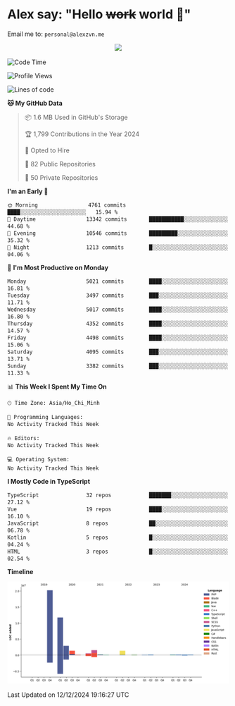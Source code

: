 # Alex say: "Hello ~~work~~ world 🐾"
Email me to: `personal@alexzvn.me`


<p align=center>
  <a href="https://skillicons.dev">
    <img src="https://skillicons.dev/icons?i=ts,js,php,nodejs,bun,vue,nuxt,react,svelte,tauri,laravel,rust,mongodb,docker,electron,redis,rabbitmq,tailwind,git,cloudflare,elysia,mysql,nginx,rollupjs,sentry,ubuntu,yarn,html,css,vite" />
  </a>
</p>

<!--START_SECTION:waka-->
![Code Time](http://img.shields.io/badge/Code%20Time-1%2C066%20hrs%2055%20mins-blue)

![Profile Views](http://img.shields.io/badge/Profile%20Views-2-blue)

![Lines of code](https://img.shields.io/badge/From%20Hello%20World%20I%27ve%20Written-40.8%20million%20lines%20of%20code-blue)

**🐱 My GitHub Data** 

> 📦 1.6 MB Used in GitHub's Storage 
 > 
> 🏆 1,799 Contributions in the Year 2024
 > 
> 💼 Opted to Hire
 > 
> 📜 82 Public Repositories 
 > 
> 🔑 50 Private Repositories 
 > 
**I'm an Early 🐤** 

```text
🌞 Morning                4761 commits        ████░░░░░░░░░░░░░░░░░░░░░   15.94 % 
🌆 Daytime                13342 commits       ███████████░░░░░░░░░░░░░░   44.68 % 
🌃 Evening                10546 commits       █████████░░░░░░░░░░░░░░░░   35.32 % 
🌙 Night                  1213 commits        █░░░░░░░░░░░░░░░░░░░░░░░░   04.06 % 
```
📅 **I'm Most Productive on Monday** 

```text
Monday                   5021 commits        ████░░░░░░░░░░░░░░░░░░░░░   16.81 % 
Tuesday                  3497 commits        ███░░░░░░░░░░░░░░░░░░░░░░   11.71 % 
Wednesday                5017 commits        ████░░░░░░░░░░░░░░░░░░░░░   16.80 % 
Thursday                 4352 commits        ████░░░░░░░░░░░░░░░░░░░░░   14.57 % 
Friday                   4498 commits        ████░░░░░░░░░░░░░░░░░░░░░   15.06 % 
Saturday                 4095 commits        ███░░░░░░░░░░░░░░░░░░░░░░   13.71 % 
Sunday                   3382 commits        ███░░░░░░░░░░░░░░░░░░░░░░   11.33 % 
```


📊 **This Week I Spent My Time On** 

```text
🕑︎ Time Zone: Asia/Ho_Chi_Minh

💬 Programming Languages: 
No Activity Tracked This Week

🔥 Editors: 
No Activity Tracked This Week

💻 Operating System: 
No Activity Tracked This Week
```

**I Mostly Code in TypeScript** 

```text
TypeScript               32 repos            ███████░░░░░░░░░░░░░░░░░░   27.12 % 
Vue                      19 repos            ████░░░░░░░░░░░░░░░░░░░░░   16.10 % 
JavaScript               8 repos             ██░░░░░░░░░░░░░░░░░░░░░░░   06.78 % 
Kotlin                   5 repos             █░░░░░░░░░░░░░░░░░░░░░░░░   04.24 % 
HTML                     3 repos             █░░░░░░░░░░░░░░░░░░░░░░░░   02.54 % 
```



**Timeline**

![Lines of Code chart](https://raw.githubusercontent.com/alexzvn/alexzvn/main/assets/bar_graph.png)


 Last Updated on 12/12/2024 19:16:27 UTC
<!--END_SECTION:waka-->
